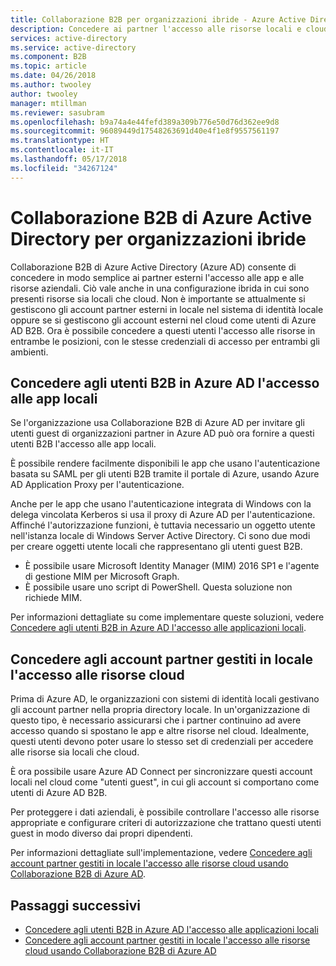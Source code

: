 ```yaml
---
title: Collaborazione B2B per organizzazioni ibride - Azure Active Directory | Microsoft Docs
description: Concedere ai partner l'accesso alle risorse locali e cloud con Collaborazione B2B di Azure AD.
services: active-directory
ms.service: active-directory
ms.component: B2B
ms.topic: article
ms.date: 04/26/2018
ms.author: twooley
author: twooley
manager: mtillman
ms.reviewer: sasubram
ms.openlocfilehash: b9a74a4e44fefd389a309b776e50d76d362ee9d8
ms.sourcegitcommit: 96089449d17548263691d40e4f1e8f9557561197
ms.translationtype: HT
ms.contentlocale: it-IT
ms.lasthandoff: 05/17/2018
ms.locfileid: "34267124"
---
```

# <a name="azure-active-directory-b2b-collaboration-for-hybrid-organizations"></a>Collaborazione B2B di Azure Active Directory per organizzazioni ibride

Collaborazione B2B di Azure Active Directory (Azure AD) consente di concedere in modo semplice ai partner esterni l'accesso alle app e alle risorse aziendali. Ciò vale anche in una configurazione ibrida in cui sono presenti risorse sia locali che cloud. Non è importante se attualmente si gestiscono gli account partner esterni in locale nel sistema di identità locale oppure se si gestiscono gli account esterni nel cloud come utenti di Azure AD B2B. Ora è possibile concedere a questi utenti l'accesso alle risorse in entrambe le posizioni, con le stesse credenziali di accesso per entrambi gli ambienti.

## <a name="grant-b2b-users-in-azure-ad-access-to-your-on-premises-apps"></a>Concedere agli utenti B2B in Azure AD l'accesso alle app locali

Se l'organizzazione usa Collaborazione B2B di Azure AD per invitare gli utenti guest di organizzazioni partner in Azure AD può ora fornire a questi utenti B2B l'accesso alle app locali.

È possibile rendere facilmente disponibili le app che usano l'autenticazione basata su SAML per gli utenti B2B tramite il portale di Azure, usando Azure AD Application Proxy per l'autenticazione.

Anche per le app che usano l'autenticazione integrata di Windows con la delega vincolata Kerberos si usa il proxy di Azure AD per l'autenticazione. Affinché l'autorizzazione funzioni, è tuttavia necessario un oggetto utente nell'istanza locale di Windows Server Active Directory. Ci sono due modi per creare oggetti utente locali che rappresentano gli utenti guest B2B.

- È possibile usare Microsoft Identity Manager (MIM) 2016 SP1 e l'agente di gestione MIM per Microsoft Graph.
- È possibile usare uno script di PowerShell. Questa soluzione non richiede MIM.

Per informazioni dettagliate su come implementare queste soluzioni, vedere [Concedere agli utenti B2B in Azure AD l'accesso alle applicazioni locali](hybrid-cloud-to-on-premises.md).

## <a name="grant-locally-managed-partner-accounts-access-to-cloud-resources"></a>Concedere agli account partner gestiti in locale l'accesso alle risorse cloud

Prima di Azure AD, le organizzazioni con sistemi di identità locali gestivano gli account partner nella propria directory locale. In un'organizzazione di questo tipo, è necessario assicurarsi che i partner continuino ad avere accesso quando si spostano le app e altre risorse nel cloud. Idealmente, questi utenti devono poter usare lo stesso set di credenziali per accedere alle risorse sia locali che cloud. 

È ora possibile usare Azure AD Connect per sincronizzare questi account locali nel cloud come "utenti guest", in cui gli account si comportano come utenti di Azure AD B2B.

Per proteggere i dati aziendali, è possibile controllare l'accesso alle risorse appropriate e configurare criteri di autorizzazione che trattano questi utenti guest in modo diverso dai propri dipendenti.

Per informazioni dettagliate sull'implementazione, vedere [Concedere agli account partner gestiti in locale l'accesso alle risorse cloud usando Collaborazione B2B di Azure AD](hybrid-on-premises-to-cloud.md).
 
## <a name="next-steps"></a>Passaggi successivi

- [Concedere agli utenti B2B in Azure AD l'accesso alle applicazioni locali](hybrid-cloud-to-on-premises.md)
- [Concedere agli account partner gestiti in locale l'accesso alle risorse cloud usando Collaborazione B2B di Azure AD](hybrid-on-premises-to-cloud.md)


